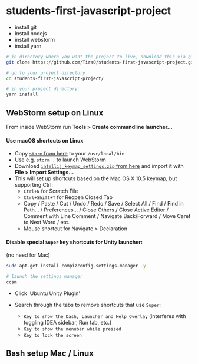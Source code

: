 # students-first-javascript-project

- install git
- install nodejs
- install webstorm
- install yarn


```bash
# in directory where you want the project to live, download this via git:
git clone https://github.com/TiraO/students-first-javascript-project.git

# go to your project directory
cd students-first-javascript-project/

# in your project directory:
yarn install
```

## WebStorm setup on Linux

From inside WebStorm run **Tools > Create commandline launcher...**

#### Use macOS shortcuts on Linux

- Copy [`storm` from here](../workstation_setup/storm) to your `/usr/local/bin`
- Use e.g. `storm .` to launch WebStorm
- Download [`intellij_keymap_settings.zip` from here](../workstation_setup/intellij_keymap_settings.zip) and import it with **File > Import Settings...**
- This will set up shortcuts based on the Mac OS X 10.5 keymap, but supporting Ctrl:
    - `Ctrl+N` for Scratch File
    - `Ctrl+Shift+T` for Reopen Closed Tab
    - Copy / Paste / Cut / Undo / Redo / Save / Select All / Find / Find in Path... / Preferences... / Close Others / Close Active Editor / Comment with Line Comment / Navigate Back/Forward / Move Caret to Next Word / etc.
    - Mouse shortcut for Navigate > Declaration

#### Disable special `Super` key shortcuts for Unity launcher:
(no need for Mac)

```bash
sudo apt-get install compizconfig-settings-manager -y

# launch the settings manager
ccsm
```
- Click 'Ubuntu Unity Plugin'
- Search through the tabs to remove shortcuts that use `Super`:
  
  - `Key to show the Dash, Launcher and Help Overlay` (interferes with toggling IDEA sidebar, Run tab, etc.)
  - `Key to show the menubar while pressed`
  - `Key to lock the screen`
  
  
## Bash setup Mac / Linux 